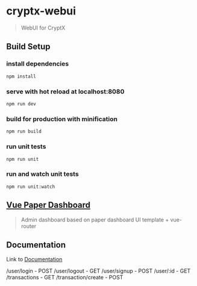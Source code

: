 # cryptx-webui
> WebUI for CryptX

## Build Setup

### install dependencies
`npm install`
### serve with hot reload at localhost:8080
`npm run dev`
### build for production with minification
`npm run build`
### run unit tests
`npm run unit`
### run and watch unit tests
`npm run unit:watch`

## [Vue Paper Dashboard](https://cristijora.github.io/vue-paper-dashboard/)
> Admin dashboard based on paper dashboard UI template + vue-router

## Documentation
Link to [Documentation](https://cristijora.github.io/vue-paper-dashboard-docs/#/)


/user/login - POST
/user/logout - GET
/user/signup - POST
/user/:id - GET
/transactions - GET
/transaction/create - POST